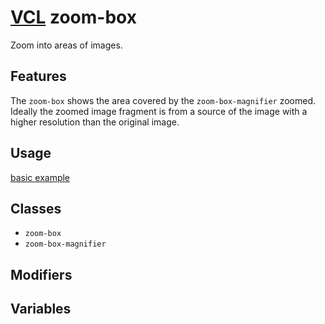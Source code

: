 # [VCL](https://github.com/vcl/doc) zoom-box

Zoom into areas of images.

## Features

The `zoom-box` shows the area covered by the `zoom-box-magnifier`
zoomed. Ideally the zoomed image fragment is from a source of the image with a
higher resolution than the original image.

## Usage

[basic example](/demo/example.html)

## Classes

- `zoom-box`
- `zoom-box-magnifier`

## Modifiers

## Variables
